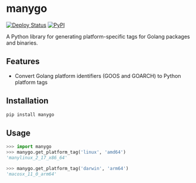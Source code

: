 # manygo

[![Deploy Status](https://github.com/jmelahman/manygo/actions/workflows/release.yml/badge.svg)](https://github.com/jmelahman/manygo/actions)
[![PyPI](https://img.shields.io/pypi/v/manygo.svg)](https://pypi.org/project/manygo/)

A Python library for generating platform-specific tags for Golang packages and binaries.

## Features

- Convert Golang platform identifiers (GOOS and GOARCH) to Python platform tags

## Installation

```bash
pip install manygo
```

## Usage

```python
>>> import manygo
>>> manygo.get_platform_tag('linux', 'amd64')
'manylinux_2_17_x86_64'

>>> manygo.get_platform_tag('darwin', 'arm64')
'macosx_11_0_arm64'
```
